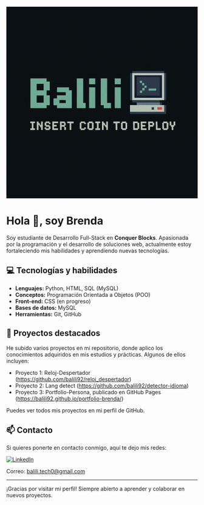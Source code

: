 ![Banner](./logo.png)

# Hola 👋, soy Brenda

Soy estudiante de Desarrollo Full-Stack en **Conquer Blocks**. Apasionada por la programación y el desarrollo de soluciones web, actualmente estoy fortaleciendo mis habilidades y aprendiendo nuevas tecnologías.

## 💻 Tecnologías y habilidades

- **Lenguajes:** Python, HTML, SQL (MySQL)
- **Conceptos:** Programación Orientada a Objetos (POO)
- **Front-end:** CSS (en progreso)
- **Bases de datos:** MySQL
- **Herramientas:** Git, GitHub

## 🚀 Proyectos destacados

He subido varios proyectos en mi repositorio, donde aplico los conocimientos adquiridos en mis estudios y prácticas. Algunos de ellos incluyen:

- Proyecto 1: Reloj-Despertador (https://github.com/balili92/reloj_despertador)
- Proyecto 2: Lang detect (https://github.com/balili92/detector-idioma)
- Proyecto 3: Portfolio-Persona, publicado en GitHub Pages (https://balili92.github.io/portfolio-brenda/)

Puedes ver todos mis proyectos en mi perfil de GitHub.

## 📫 Contacto

Si quieres ponerte en contacto conmigo, aquí te dejo mis redes:

[![LinkedIn](https://img.shields.io/badge/-LinkedIn-0A66C2?style=for-the-badge&logo=linkedin&logoColor=white)](https://www.linkedin.com/in/brenda-alandes-dev/)

Correo: balili.tech0@gmail.com

---

¡Gracias por visitar mi perfil! Siempre abierto a aprender y colaborar en nuevos proyectos.  
